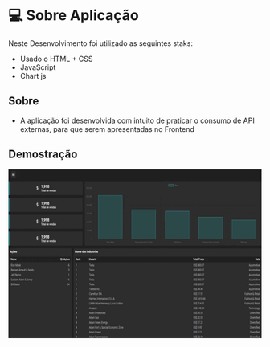 # 💻 Sobre Aplicação

Neste Desenvolvimento foi utilizado as seguintes staks:

- Usado o HTML + CSS
- JavaScript
- Chart js

## Sobre 
- A aplicação foi desenvolvida com intuito de praticar o consumo de API externas, para que serem apresentadas no Frontend

## Demostração
![Untitled.png](apresentacaoDash.gif)
